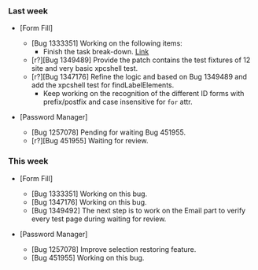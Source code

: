 ### Last week

* [Form Fill]
  - [Bug 1333351] Working on the following items:
    - Finish the task break-down. [Link](https://docs.google.com/document/d/1yqEKXtJc6b_ixPUCrT8Gr2JtuH2vzLX9sAKp4sMtDCs/edit)
  - [r?][Bug 1349489] Provide the patch contains the test fixtures of 12 site and very basic xpcshell test.
  - [r?][Bug 1347176] Refine the logic and based on Bug 1349489 and add the xpcshell test for findLabelElements.
    - Keep working on the recognition of the different ID forms with prefix/postfix and case insensitive for `for` attr.

* [Password Manager]
  - [Bug 1257078] Pending for waiting Bug 451955.
  - [r?][Bug 451955] Waiting for review.

### This week

* [Form Fill]
  - [Bug 1333351] Working on this bug.
  - [Bug 1347176] Working on this bug.
  - [Bug 1349492] The next step is to work on the Email part to verify every test page during waiting for review.

* [Password Manager]
  - [Bug 1257078] Improve selection restoring feature.
  - [Bug 451955] Working on this bug.
